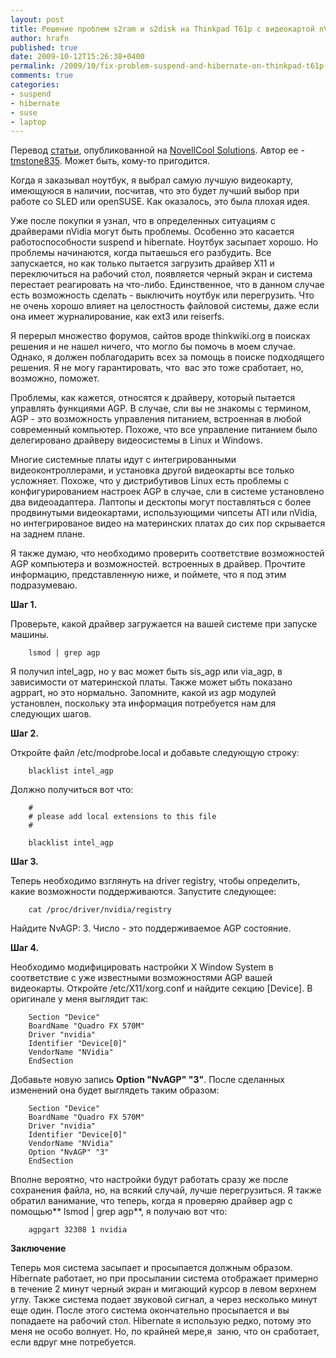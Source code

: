 ```yaml
---
layout: post
title: Решение проблем s2ram и s2disk на Thinkpad T61p с видеокартой nVidia FX570
author: hrafn
published: true
date: 2009-10-12T15:26:38+0400
permalink: /2009/10/fix-problem-suspend-and-hibernate-on-thinkpad-t61p-with-nvidia-fx570-video
comments: true
categories:
- suspend
- hibernate
- suse
- laptop
---
```


Перевод [статьи](http://www.novell.com/communities/node/9085/fix-sleep-and-hibernate-thinkpad-t61p-nvidia-fx570-video-card), опубликованной на [NovellCool Solutions](http://www.novell.com/communities/coolsolutions). Автор ее -
[tmstone835](http://www.novell.com/communities/user/4328). Может быть, кому-то
пригодится.

Когда я заказывал ноутбук, я выбрал самую лучшую видеокарту, имеющуюся в
наличии, посчитав, что это будет лучший выбор при работе со SLED или openSUSE.
Как оказалось, это была плохая идея.

<!--more-->

Уже после покупки я узнал, что в определенных ситуациям с драйверами nVidia
могут быть проблемы. Особенно это касается работоспособности suspend и
hibernate. Ноутбук засыпает хорошо. Но проблемы начинаются, когда пытаешься
его разбудить. Все запускается, но как только пытается загрузить драйвер X11 и
переключиться на рабочий стол, появляется черный экран и система перестает
реагировать на что-либо. Единственное, что в данном случае есть возможность
сделать - выключить ноутбук или перегрузить. Что не очень хорошо влияет на
целостность файловой системы, даже если она имеет журналирование, как ext3 или
reiserfs.

Я перерыл множество форумов, сайтов вроде thinkwiki.org в поисках решения и не
нашел ничего, что могло бы помочь в моем случае. Однако, я должен
поблагодарить всех за помощь в поиске подходящего решения. Я не могу
гарантировать, что  вас это тоже сработает, но, возможно, поможет.

Проблемы, как кажется, относятся к драйверу, который пытается управлять
функциями AGP. В случае, сли вы не знакомы с термином, AGP - это возможность
управления питанием, встроенная в любой современный компьютер. Похоже, что все
управление питанием было делегировано драйверу видеосистемы в Linux и Windows.

Многие системные платы идут с интегрированными видеоконтроллерами, и установка
другой видеокарты все только усложняет. Похоже, что у дистрибутивов Linux есть
проблемы с конфигурированием настроек AGP в случае, сли в системе установлено
два видеоадаптера. Лаптопы и десктопы могут поставляться с более продвинутыми
видеокартами, использующими чипсеты ATI или nVidia, но интегрированое видео на
материнских платах до сих пор скрывается на заднем плане.

Я также думаю, что необходимо проверить соответствие возможностей AGP
компьютера и возможностей. встроенных в драйвер. Прочтите информацию,
представленную ниже, и поймете, что я под этим подразумеваю.

**Шаг 1.**

Проверьте, какой драйвер загружается на вашей системе при запуске машины.

		lsmod | grep agp

Я получил intel_agp, но у вас может быть sis_agp или via_agp, в зависимости от
материнской платы. Также может ыбть показано agppart, но это нормально.
Запомните, какой из agp модулей установлен, поскольку эта информация
потребуется нам для следующих шагов.

**Шаг 2.**

Откройте файл /etc/modprobe.local и добавьте следующую строку:

		blacklist intel_agp

Должно получиться вот что:

		#
		# please add local extensions to this file
		#

		blacklist intel_agp

**Шаг 3.**

Теперь необходимо взглянуть на driver registry, чтобы определить, какие
возможности поддерживаются. Запустите следующее:

		cat /proc/driver/nvidia/registry

Найдите NvAGP: 3. Число - это поддерживаемое AGP состояние.

**Шаг 4.**

Необходимо модифицировать настройки X Window System в соответствие с уже
известными возможностями AGP вашей видеокарты. Откройте /etc/X11/xorg.conf и
найдите секцию [Device]. В оригинале у меня выглядит так:

		Section "Device"
		BoardName "Quadro FX 570M"
		Driver "nvidia"
		Identifier "Device[0]"
		VendorName "NVidia"
		EndSection

Добавьте новую запись **Option "NvAGP" "3"**. После сделанных изменений она
будет выглядеть таким образом:

		Section "Device"
		BoardName "Quadro FX 570M"
		Driver "nvidia"
		Identifier "Device[0]"
		VendorName "NVidia"
		Option "NvAGP" "3"
		EndSection

Вполне вероятно, что настройки будут работать сразу же после сохранения файла,
но, на всякий случай, лучше перегрузиться. Я также обратил ванимание, что
теперь, когда я проверяю драйвер agp с помощью** lsmod | grep agp**, я получаю
вот что:

		agpgart 32308 1 nvidia

**Заключение**

Теперь моя система засыпает и просыпается должным образом. Hibernate работает,
но при просыпании система отображает примерно в течение 2 минут черный экран и
мигающий курсор в левом верхнем углу. Также система подает звуковой сигнал, а
через несколько минут еще один. После этого система окончательно просыпается и
вы попадаете на рабочий стол. Hibernate я использую редко, потому это меня не
особо волнует. Но, по крайней мере,я  заню, что он сработает, если вдруг мне
потребуется.

